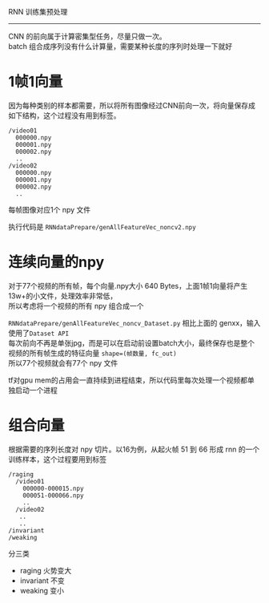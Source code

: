 RNN 训练集预处理

---
CNN 的前向属于计算密集型任务，尽量只做一次。  
batch 组合成序列没有什么计算量，需要某种长度的序列时处理一下就好

# 1帧1向量
因为每种类别的样本都需要，所以将所有图像经过CNN前向一次，将向量保存成如下结构，这个过程没有用到标签。
```
/video01
  000000.npy
  000001.npy
  000002.npy
  ..
/video02
  000000.npy
  000001.npy
  000002.npy
  ..
```
每帧图像对应1个 npy 文件

执行代码是 `RNNdataPrepare/genAllFeatureVec_noncv2.npy`

# 连续向量的npy
对于77个视频的所有帧，每个向量.npy大小 640 Bytes，上面1帧1向量将产生 13w+的小文件，处理效率非常低，  
所以考虑将一个视频的所有 npy 组合成一个

`RNNdataPrepare/genAllFeatureVec_noncv_Dataset.py` 相比上面的 genxx，输入使用了`Dataset API`   
每次前向不再是单张jpg，而是可以在启动前设置batch大小，最终保存也是整个视频的所有帧生成的特征向量 `shape=(帧数量, fc_out)`  
所以77个视频就会有77个 npy 文件

tf对gpu mem的占用会一直持续到进程结束，所以代码里每次处理一个视频都单独启动一个进程

# 组合向量
根据需要的序列长度对 npy 切片。以16为例，从起火帧 51 到 66 形成 rnn 的一个训练样本，这个过程要用到标签
```
/raging
  /video01
    000000-000015.npy
    000051-000066.npy
    ..
  /video02
   ..
   ..
/invariant
/weaking
```

分三类
- raging 火势变大
- invariant 不变
- weaking 变小


